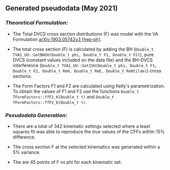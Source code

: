 ## Generated pseudodata (May 2021)

### *Theoretical Formulation:*

* The Total DVCS cross section distributions (F) was model with the VA Formulation [arXiv:1903.05742v3 [hep-ph]](https://arxiv.org/abs/1903.05742v3).

*  The total cross section (F) is calculated by adding the BH (`Double_t TVA1_UU::GetBHUU(Double_t phi, Double_t F1, Double_t F2)`), pure DVCS (constant values included on the data file) and the BH-DVCS interference (`Double_t TVA1_UU::GetIUU(Double_t phi, Double_t F1, Double_t F2, Double_t ReH, Double_t ReE, Double_t ReHtilde)`) cross sections.

* The Form Factors F1 and F2 are calculated using Kelly's parametrization. To obtain the values of F1 and F2 use the functions `Double_t TFormFactors::ffF1_K(Double_t t)` and `Double_t TFormFactors::ffF2_K(Double_t t)`.

### *Pseudodata Generation:*

* There are a total of 342 kinematic settings selected where a least squares fit was able to reproduce the *true* values of the CFFs within 15% difference.

* The cross section F at the selected kinematics was generated within a 5% variance.

* The are 45 points of F vs phi for each kinematic set.
